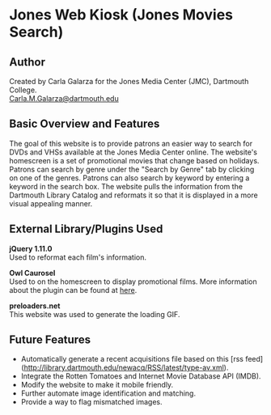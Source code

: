 Jones Web Kiosk (Jones Movies Search)
=====================================

Author
------
Created by Carla Galarza for the Jones Media Center (JMC), Dartmouth College.  
Carla.M.Galarza@dartmouth.edu

Basic Overview and Features
---------------------------
The goal of this website is to provide patrons an easier way to search for DVDs and VHSs available at the Jones Media Center online. The website's homescreen is a set of promotional movies that change based on holidays. Patrons can search by genre under the "Search by Genre" tab by clicking on one of the genres. Patrons can also search by keyword by entering a keyword in the search box. The website pulls the information from the Dartmouth Library Catalog and reformats it so that it is displayed in a more visual appealing manner. 


External Library/Plugins Used
-----------------------------
**jQuery 1.11.0**  
Used to reformat each film's information. 

**Owl Caurosel**  
Used to on the homescreen to display promotional films. More information about the plugin can be found at [here](http://www.owlgraphic.com/owlcarousel/).

**preloaders.net**  
This website was used to generate the loading GIF.

Future Features
---------------
* Automatically generate a recent acquisitions file based on this [rss feed] (http://library.dartmouth.edu/newacq/RSS/latest/type-av.xml).
* Integrate the Rotten Tomatoes and Internet Movie Database API (IMDB).
* Modify the website to make it mobile friendly.
* Further automate image identification and matching.
* Provide a way to flag mismatched images.
